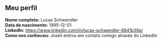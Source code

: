 Meu perfil
-------

**Nome completo:** Lucas Schwendler  
**Data de nascimento:** 1995-12-01  
**LinkedIn:** https://www.linkedin.com/in/lucas-schwendler-6841b39a/   
**Como nos conheceu:** Joseli entrou em contato comigo através do LinkedIn